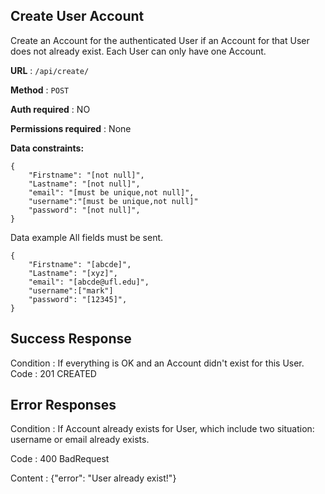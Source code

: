 


## Create User Account

Create an Account for the authenticated User if an Account for that User does not already exist. Each User can only have one Account.

**URL** : ``` /api/create/ ```

**Method** : ``` POST ```

**Auth required** : NO

**Permissions required** : None

**Data constraints:**

```
{
    "Firstname": "[not null]",
    "Lastname": "[not null]",
    "email": "[must be unique,not null]",
    "username":"[must be unique,not null]"
    "password": "[not null]",
}
```
Data example All fields must be sent.
```
{
    "Firstname": "[abcde]",
    "Lastname": "[xyz]",
    "email": "[abcde@ufl.edu]",
    "username":["mark"]
    "password": "[12345]",
}
```
## Success Response

Condition : If everything is OK and an Account didn't exist for this User.
Code : 201 CREATED

## Error Responses
Condition : If Account already exists for User, which include two situation: username or email already exists.

Code : 400 BadRequest

Content : {"error": "User already exist!"}


